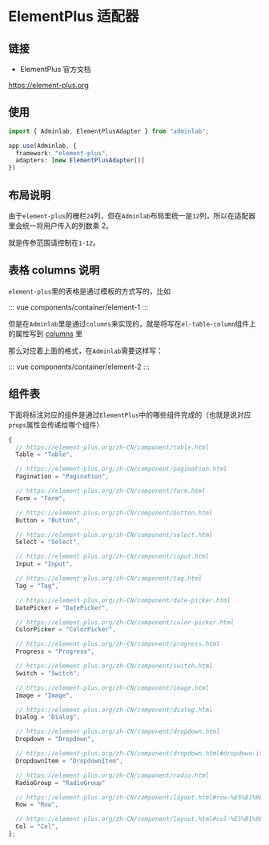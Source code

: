 # ElementPlus 适配器

## 链接

- ElementPlus 官方文档

https://element-plus.org

## 使用

```ts
import { Adminlab, ElementPlusAdapter } from "adminlab";

app.use(Adminlab, {
  framework: "element-plus",
  adapters: [new ElementPlusAdapter()]
})
```

## 布局说明

由于`element-plus`的栅栏`24`列，但在`Adminlab`布局里统一是`12`列，所以在适配器里会统一将用户传入的列数乘 2。

就是传参范围请控制在`1-12`。

## 表格 columns 说明

`element-plus`里的表格是通过模板的方式写的，比如

::: vue
components/container/element-1
:::

但是在`Adminlab`里是通过`columns`来实现的，就是将写在`el-table-column`组件上的属性写到 [columns](/zh-CN/examples/index.html#columns) 里

那么对应着上面的格式，在`Adminlab`需要这样写：

::: vue
components/container/element-2
:::

## 组件表

下面将标注对应的组件是通过`ElementPlus`中的哪些组件完成的（也就是说对应`props`属性会传递给哪个组件）

```ts
{
  // https://element-plus.org/zh-CN/component/table.html
  Table = "Table",

  // https://element-plus.org/zh-CN/component/pagination.html
  Pagination = "Pagination",

  // https://element-plus.org/zh-CN/component/form.html
  Form = "Form",

  // https://element-plus.org/zh-CN/component/button.html
  Button = "Button",

  // https://element-plus.org/zh-CN/component/select.html
  Select = "Select",

  // https://element-plus.org/zh-CN/component/input.html
  Input = "Input",

  // https://element-plus.org/zh-CN/component/tag.html
  Tag = "Tag",

  // https://element-plus.org/zh-CN/component/date-picker.html
  DatePicker = "DatePicker",

  // https://element-plus.org/zh-CN/component/color-picker.html
  ColorPicker = "ColorPicker",

  // https://element-plus.org/zh-CN/component/progress.html
  Progress = "Progress",

  // https://element-plus.org/zh-CN/component/switch.html
  Switch = "Switch",

  // https://element-plus.org/zh-CN/component/image.html
  Image = "Image",

  // https://element-plus.org/zh-CN/component/dialog.html
  Dialog = "Dialog",

  // https://element-plus.org/zh-CN/component/dropdown.html
  Dropdown = "Dropdown",

  // https://element-plus.org/zh-CN/component/dropdown.html#dropdown-item-attributes
  DropdownItem = "DropdownItem",

  // https://element-plus.org/zh-CN/component/radio.html
  RadioGroup = "RadioGroup"

  // https://element-plus.org/zh-CN/component/layout.html#row-%E5%B1%9E%E6%80%A7
  Row = "Row",

  // https://element-plus.org/zh-CN/component/layout.html#col-%E5%B1%9E%E6%80%A7
  Col = "Col",
};
```
